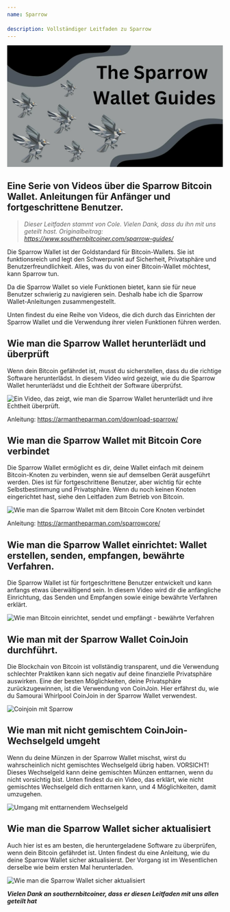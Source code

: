 ```yaml
---
name: Sparrow

description: Vollständiger Leitfaden zu Sparrow
---
```


![cover](assets/cover.webp)

## Eine Serie von Videos über die Sparrow Bitcoin Wallet. Anleitungen für Anfänger und fortgeschrittene Benutzer.

> _Dieser Leitfaden stammt von Cole. Vielen Dank, dass du ihn mit uns geteilt hast. Originalbeitrag: https://www.southernbitcoiner.com/sparrow-guides/_

Die Sparrow Wallet ist der Goldstandard für Bitcoin-Wallets. Sie ist funktionsreich und legt den Schwerpunkt auf Sicherheit, Privatsphäre und Benutzerfreundlichkeit. Alles, was du von einer Bitcoin-Wallet möchtest, kann Sparrow tun.

Da die Sparrow Wallet so viele Funktionen bietet, kann sie für neue Benutzer schwierig zu navigieren sein. Deshalb habe ich die Sparrow Wallet-Anleitungen zusammengestellt.

Unten findest du eine Reihe von Videos, die dich durch das Einrichten der Sparrow Wallet und die Verwendung ihrer vielen Funktionen führen werden.

## Wie man die Sparrow Wallet herunterlädt und überprüft

Wenn dein Bitcoin gefährdet ist, musst du sicherstellen, dass du die richtige Software herunterlädst. In diesem Video wird gezeigt, wie du die Sparrow Wallet herunterlädst und die Echtheit der Software überprüfst.

![Ein Video, das zeigt, wie man die Sparrow Wallet herunterlädt und ihre Echtheit überprüft.](https://www.youtube.com/watch?v=MyDMvjGFdDE)

Anleitung: https://armantheparman.com/download-sparrow/

## Wie man die Sparrow Wallet mit Bitcoin Core verbindet

Die Sparrow Wallet ermöglicht es dir, deine Wallet einfach mit deinem Bitcoin-Knoten zu verbinden, wenn sie auf demselben Gerät ausgeführt werden. Dies ist für fortgeschrittene Benutzer, aber wichtig für echte Selbstbestimmung und Privatsphäre. Wenn du noch keinen Knoten eingerichtet hast, siehe den Leitfaden zum Betrieb von Bitcoin.

![Wie man die Sparrow Wallet mit dem Bitcoin Core Knoten verbindet](https://www.youtube.com/watch?v=9Aw6OAXxE_Y)

Anleitung: https://armantheparman.com/sparrowcore/

## Wie man die Sparrow Wallet einrichtet: Wallet erstellen, senden, empfangen, bewährte Verfahren.

Die Sparrow Wallet ist für fortgeschrittene Benutzer entwickelt und kann anfangs etwas überwältigend sein. In diesem Video wird dir die anfängliche Einrichtung, das Senden und Empfangen sowie einige bewährte Verfahren erklärt.

![Wie man Bitcoin einrichtet, sendet und empfängt - bewährte Verfahren](https://youtu.be/7QCKSPIq0Ac)

## Wie man mit der Sparrow Wallet CoinJoin durchführt.

Die Blockchain von Bitcoin ist vollständig transparent, und die Verwendung schlechter Praktiken kann sich negativ auf deine finanzielle Privatsphäre auswirken. Eine der besten Möglichkeiten, deine Privatsphäre zurückzugewinnen, ist die Verwendung von CoinJoin. Hier erfährst du, wie du Samourai Whirlpool CoinJoin in der Sparrow Wallet verwendest.

![Coinjoin mit Sparrow](https://youtu.be/p24SxLI1ews)

## Wie man mit nicht gemischtem CoinJoin-Wechselgeld umgeht

Wenn du deine Münzen in der Sparrow Wallet mischst, wirst du wahrscheinlich nicht gemischtes Wechselgeld übrig haben. VORSICHT! Dieses Wechselgeld kann deine gemischten Münzen enttarnen, wenn du nicht vorsichtig bist. Unten findest du ein Video, das erklärt, wie nicht gemischtes Wechselgeld dich enttarnen kann, und 4 Möglichkeiten, damit umzugehen.

![Umgang mit enttarnendem Wechselgeld](https://youtu.be/dnzZtgNQS0g)

## Wie man die Sparrow Wallet sicher aktualisiert

Auch hier ist es am besten, die heruntergeladene Software zu überprüfen, wenn dein Bitcoin gefährdet ist. Unten findest du eine Anleitung, wie du deine Sparrow Wallet sicher aktualisierst. Der Vorgang ist im Wesentlichen derselbe wie beim ersten Mal herunterladen.

![Wie man die Sparrow Wallet sicher aktualisiert](https://youtu.be/IThaolnDgSo)

**_Vielen Dank an southernbitcoiner, dass er diesen Leitfaden mit uns allen geteilt hat_**
